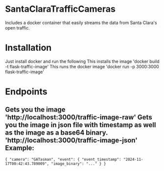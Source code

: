 # SantaClaraTrafficCameras
Includes a docker container that easily streams the data from Santa Clara's open traffic.

# Installation
Just install docker and run the following
This installs the image
'docker build -t flask-traffic-image'
This runs the docker image
'docker run -p 3000:3000 flask-traffic-image'

# Endpoints
Gets you the image
'http://localhost:3000/traffic-image-raw'
Gets you the image in json file with timestamp as well as the image as a base64 binary. 
'http://localhost:3000/traffic-image-json'
Example:
- 
`
{
  "camera": "GATasman",
  "event": {
    "event_timestamp": "2024-11-17T00:42:43.789009",
    "image_binary": "..."
  }
}
`
